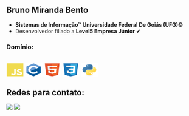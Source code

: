 ## Bruno Miranda Bento

-  **Sistemas de Informação™ Universidade Federal De Goiás (UFG)©**
-  Desenvolvedor filiado a **Level5 Empresa Júnior ✔**
  
### Domínio: 
<div style="display: inline_block"><br>
  <img align="center" alt="Rafa-Js" height="35" width="45" src="https://raw.githubusercontent.com/devicons/devicon/master/icons/javascript/javascript-plain.svg">
  <img align="center" alt="Rafa-React" height="35" width="45" src="https://raw.githubusercontent.com/devicons/devicon/master/icons/c/c-original.svg">
  <img align="center" alt="Rafa-HTML" height="35" width="45" src="https://raw.githubusercontent.com/devicons/devicon/master/icons/html5/html5-original.svg">
  <img align="center" alt="Rafa-CSS" height="35" width="45" src="https://raw.githubusercontent.com/devicons/devicon/master/icons/css3/css3-original.svg">
  <img align="center" alt="Rafa-React" height="35" width="45" src="https://raw.githubusercontent.com/devicons/devicon/master/icons/python/python-original.svg">
</div>

## Redes para contato:
<a href = "mailto:bruno.miranda0910@gmail.com"><img src="https://img.shields.io/badge/-Gmail-%23333?style=for-the-badge&logo=gmail&logoColor=white" target="_blank"></a>
<a href = "https://www.linkedin.com/in/bruno-miranda-bento-121747266/"><img src="https://img.shields.io/badge/LinkedIn-0077B5?style=for-the-badge&logo=linkedin&logoColor=white" target="_blank"></a>




